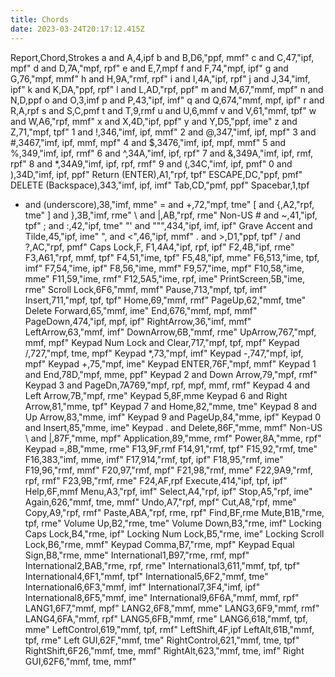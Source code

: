 ```yaml
---
title: Chords
date: 2023-03-24T20:17:12.415Z
---
```

Report,Chord,Strokes
a and A,4,ipf
b and B,D6,"ppf, mmf"
c and C,47,"ipf, mpf"
d and D,7A,"mpf, rpf"
e and E,7,mpf
f and F,74,"mpf, ipf"
g and G,76,"mpf, mmf"
h and H,9A,"rmf, rpf"
i and I,4A,"ipf, rpf"
j and J,34,"imf, ipf"
k and K,DA,"ppf, rpf"
l and L,AD,"rpf, ppf"
m and M,67,"mmf, mpf"
n and N,D,ppf
o and O,3,imf
p and P,43,"ipf, imf"
q and Q,674,"mmf, mpf, ipf"
r and R,A,rpf
s and S,C,pmf
t and T,9,rmf
u and U,6,mmf
v and V,61,"mmf, tpf"
w and W,A6,"rpf, mmf"
x and X,4D,"ipf, ppf"
y and Y,D5,"ppf, ime"
z and Z,71,"mpf, tpf"
1 and !,346,"imf, ipf, mmf"
2 and @,347,"imf, ipf, mpf"
3 and #,3467,"imf, ipf, mmf, mpf"
4 and $,3476,"imf, ipf, mpf, mmf"
5 and %,349,"imf, ipf, rmf"
6 and ^,34A,"imf, ipf, rpf"
7 and &,349A,"imf, ipf, rmf, rpf"
8 and *,34A9,"imf, ipf, rpf, rmf"
9 and (,34C,"imf, ipf, pmf"
0 and ),34D,"imf, ipf, ppf"
Return (ENTER),A1,"rpf, tpf"
ESCAPE,DC,"ppf, pmf"
DELETE (Backspace),343,"imf, ipf, imf"
Tab,CD,"pmf, ppf"
Spacebar,1,tpf
- and (underscore),38,"imf, mme"
= and +,72,"mpf, tme"
[ and {,A2,"rpf, tme"
] and },3B,"imf, rme"
\ and &#124;,AB,"rpf, rme"
Non-US # and ~,41,"ipf, tpf"
; and :,42,"ipf, tme"
"' and """,434,"ipf, imf, ipf"
Grave Accent and Tilde,45,"ipf, ime"
", and <",46,"ipf, mmf"
. and >,D1,"ppf, tpf"
/ and ?,AC,"rpf, pmf"
Caps Lock,F,
F1,4A4,"ipf, rpf, ipf"
F2,4B,"ipf, rme"
F3,A61,"rpf, mmf, tpf"
F4,51,"ime, tpf"
F5,48,"ipf, mme"
F6,513,"ime, tpf, imf"
F7,54,"ime, ipf"
F8,56,"ime, mmf"
F9,57,"ime, mpf"
F10,58,"ime, mme"
F11,59,"ime, rmf"
F12,5A5,"ime, rpf, ime"
PrintScreen,5B,"ime, rme"
Scroll Lock,6F6,"mmf, mmf"
Pause,713,"mpf, tpf, imf"
Insert,711,"mpf, tpf, tpf"
Home,69,"mmf, rmf"
PageUp,62,"mmf, tme"
Delete Forward,65,"mmf, ime"
End,676,"mmf, mpf, mmf"
PageDown,474,"ipf, mpf, ipf"
RightArrow,36,"imf, mmf"
LeftArrow,63,"mmf, imf"
DownArrow,6B,"mmf, rme"
UpArrow,767,"mpf, mmf, mpf"
Keypad Num Lock and Clear,717,"mpf, tpf, mpf"
Keypad /,727,"mpf, tme, mpf"
Keypad *,73,"mpf, imf"
Keypad -,747,"mpf, ipf, mpf"
Keypad +,75,"mpf, ime"
Keypad ENTER,76F,"mpf, mmf"
Keypad 1 and End,78D,"mpf, mme, ppf"
Keypad 2 and Down Arrow,79,"mpf, rmf"
Keypad 3 and PageDn,7A769,"mpf, rpf, mpf, mmf, rmf"
Keypad 4 and Left Arrow,7B,"mpf, rme"
Keypad 5,8F,mme
Keypad 6 and Right Arrow,81,"mme, tpf"
Keypad 7 and Home,82,"mme, tme"
Keypad 8 and Up Arrow,83,"mme, imf"
Keypad 9 and PageUp,84,"mme, ipf"
Keypad 0 and Insert,85,"mme, ime"
Keypad . and Delete,86F,"mme, mmf"
Non-US \ and &#124;,87F,"mme, mpf"
Application,89,"mme, rmf"
Power,8A,"mme, rpf"
Keypad =,8B,"mme, rme"
F13,9F,rmf
F14,91,"rmf, tpf"
F15,92,"rmf, tme"
F16,383,"imf, mme, imf"
F17,914,"rmf, tpf, ipf"
F18,95,"rmf, ime"
F19,96,"rmf, mmf"
F20,97,"rmf, mpf"
F21,98,"rmf, mme"
F22,9A9,"rmf, rpf, rmf"
F23,9B,"rmf, rme"
F24,AF,rpf
Execute,414,"ipf, tpf, ipf"
Help,6F,mmf
Menu,A3,"rpf, imf"
Select,A4,"rpf, ipf"
Stop,A5,"rpf, ime"
Again,626,"mmf, tme, mmf"
Undo,A7,"rpf, mpf"
Cut,A8,"rpf, mme"
Copy,A9,"rpf, rmf"
Paste,ABA,"rpf, rme, rpf"
Find,BF,rme
Mute,B1B,"rme, tpf, rme"
Volume Up,B2,"rme, tme"
Volume Down,B3,"rme, imf"
Locking Caps Lock,B4,"rme, ipf"
Locking Num Lock,B5,"rme, ime"
Locking Scroll Lock,B6,"rme, mmf"
Keypad Comma,B7,"rme, mpf"
Keypad Equal Sign,B8,"rme, mme"
International1,B97,"rme, rmf, mpf"
International2,BAB,"rme, rpf, rme"
International3,611,"mmf, tpf, tpf"
International4,6F1,"mmf, tpf"
International5,6F2,"mmf, tme"
International6,6F3,"mmf, imf"
International7,3F4,"imf, ipf"
International8,6F5,"mmf, ime"
International9,6F6A,"mmf, mmf, rpf"
LANG1,6F7,"mmf, mpf"
LANG2,6F8,"mmf, mme"
LANG3,6F9,"mmf, rmf"
LANG4,6FA,"mmf, rpf"
LANG5,6FB,"mmf, rme"
LANG6,618,"mmf, tpf, mme"
LeftControl,619,"mmf, tpf, rmf"
LeftShift,4F,ipf
LeftAlt,61B,"mmf, tpf, rme"
Left GUI,62F,"mmf, tme"
RightControl,621,"mmf, tme, tpf"
RightShift,6F26,"mmf, tme, mmf"
RightAlt,623,"mmf, tme, imf"
Right GUI,62F6,"mmf, tme, mmf"
